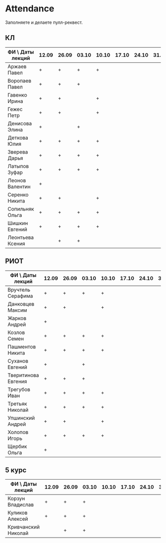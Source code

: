 # Attendance

Заполняете и делаете пулл-реквест.

## КЛ

| ФИ \ Даты лекций|12.09|26.09|03.10|10.10|17.10|24.10|31.10|07.11|14.11|21.11|28.11|05.12|12.12| Сумма |
|-----------------|-----|-----|-----|-----|-----|-----|-----|-----|-----|-----|-----|-----|-----|-------|
| Аржаев Павел    |  +  |  +  |  +  |  +  |     |     |     |     |     |     |     |     |     |   1   |
| Воропаев Павел  |  +  |  +  |  +  |     |     |     |     |     |     |     |     |     |     |   0   |
| Гавенко Ирина   |  +  |  +  |     |  +  |     |     |     |     |     |     |     |     |     |   0   |
| Гежес Петр      |  +  |  +  |     |  +  |     |     |     |     |     |     |     |     |     |   0   |
| Денисова Элина  |  +  |     |  +  |     |     |     |     |     |     |     |     |     |     |   0   |
| Деткова Юлия    |  +  |  +  |  +  |  +  |     |     |     |     |     |     |     |     |     |   0   |
| Зверева Дарья   |  +  |  +  |  +  |  +  |     |     |     |     |     |     |     |     |     |   0   |
| Латыпов Зуфар   |  +  |  +  |  +  |  +  |     |     |     |     |     |     |     |     |     |   0   |
| Леонов Валентин |  +  |     |     |     |     |     |     |     |     |     |     |     |     |   0   |
| Серенко Никита  |  +  |  +  |     |  +  |     |     |     |     |     |     |     |     |     |   0   |
| Сопильняк Ольга |  +  |  +  |  +  |  +  |     |     |     |     |     |     |     |     |     |   0   |
| Шишкин Евгений  |  +  |  +  |  +  |  +  |     |     |     |     |     |     |     |     |     |   0   |
| Леонтьева Ксения|     |  +  |  +  |     |     |     |     |     |     |     |     |     |     |   0   |


## РИОТ

| ФИ \ Даты лекций    |12.09|26.09|03.10|10.10|17.10|24.10|31.10|07.11|14.11|21.11|28.11|05.12|12.12| Сумма |
|---------------------|-----|-----|-----|-----|-----|-----|-----|-----|-----|-----|-----|-----|-----|-------|
| Вручтель Серафима   |  +  |  +  |  +  |  +  |     |     |     |     |     |     |     |     |     |   0   |
| Данковцев Максим    |  +  |  +  |     |  +  |     |     |     |     |     |     |     |     |     |   0   |
| Жарков Андрей       |  +  |     |     |     |     |     |     |     |     |     |     |     |     |   0   |
| Козлов Семен        |  +  |  +  |  +  |  +  |     |     |     |     |     |     |     |     |     |   0   |
| Пашментов Никита    |  +  |  +  |  +  |  +  |     |     |     |     |     |     |     |     |     |   0   |
| Суханов Евгений     |  +  |     |  +  |     |     |     |     |     |     |     |     |     |     |   0   |
| Тверитинова Евгения |  +  |  +  |  +  |     |     |     |     |     |     |     |     |     |     |   0   |
| Трегубов Иван       |  +  |  +  |  +  |  +  |     |     |     |     |     |     |     |     |     |   0   |
| Третьяк Николай     |  +  |  +  |  +  |  +  |     |     |     |     |     |     |     |     |     |   0   |
| Упшинский Андрей    |  +  |  +  |     |  +  |     |     |     |     |     |     |     |     |     |   0   |
| Холопов Игорь       |  +  |  +  |  +  |  +  |     |     |     |     |     |     |     |     |     |   0   |
| Щербик Ольга        |  +  |     |     |     |     |     |     |     |     |     |     |     |     |   0   |

## 5 курс

| ФИ \ Даты лекций    |12.09|26.09|03.10|10.10|17.10|24.10|31.10|07.11|14.11|21.11|28.11|05.12|12.12| Сумма |
|---------------------|-----|-----|-----|-----|-----|-----|-----|-----|-----|-----|-----|-----|-----|-------|
| Корзун Владислав    |  +  |  +  |  +  |     |     |     |     |     |     |     |     |     |     |   0   |
| Куликов Алексей     |  +  |  +  |  +  |     |     |     |     |     |     |     |     |     |     |   0   |
| Кривчанский Николай |     |  +  |  +  |     |     |     |     |     |     |     |     |     |     |   0   |
